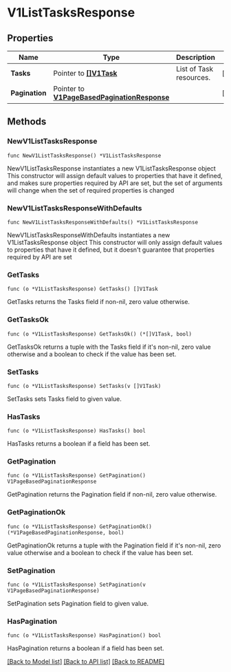 # V1ListTasksResponse

## Properties

Name | Type | Description | Notes
------------ | ------------- | ------------- | -------------
**Tasks** | Pointer to [**[]V1Task**](V1Task.md) | List of Task resources. | [optional] 
**Pagination** | Pointer to [**V1PageBasedPaginationResponse**](V1PageBasedPaginationResponse.md) |  | [optional] 

## Methods

### NewV1ListTasksResponse

`func NewV1ListTasksResponse() *V1ListTasksResponse`

NewV1ListTasksResponse instantiates a new V1ListTasksResponse object
This constructor will assign default values to properties that have it defined,
and makes sure properties required by API are set, but the set of arguments
will change when the set of required properties is changed

### NewV1ListTasksResponseWithDefaults

`func NewV1ListTasksResponseWithDefaults() *V1ListTasksResponse`

NewV1ListTasksResponseWithDefaults instantiates a new V1ListTasksResponse object
This constructor will only assign default values to properties that have it defined,
but it doesn't guarantee that properties required by API are set

### GetTasks

`func (o *V1ListTasksResponse) GetTasks() []V1Task`

GetTasks returns the Tasks field if non-nil, zero value otherwise.

### GetTasksOk

`func (o *V1ListTasksResponse) GetTasksOk() (*[]V1Task, bool)`

GetTasksOk returns a tuple with the Tasks field if it's non-nil, zero value otherwise
and a boolean to check if the value has been set.

### SetTasks

`func (o *V1ListTasksResponse) SetTasks(v []V1Task)`

SetTasks sets Tasks field to given value.

### HasTasks

`func (o *V1ListTasksResponse) HasTasks() bool`

HasTasks returns a boolean if a field has been set.

### GetPagination

`func (o *V1ListTasksResponse) GetPagination() V1PageBasedPaginationResponse`

GetPagination returns the Pagination field if non-nil, zero value otherwise.

### GetPaginationOk

`func (o *V1ListTasksResponse) GetPaginationOk() (*V1PageBasedPaginationResponse, bool)`

GetPaginationOk returns a tuple with the Pagination field if it's non-nil, zero value otherwise
and a boolean to check if the value has been set.

### SetPagination

`func (o *V1ListTasksResponse) SetPagination(v V1PageBasedPaginationResponse)`

SetPagination sets Pagination field to given value.

### HasPagination

`func (o *V1ListTasksResponse) HasPagination() bool`

HasPagination returns a boolean if a field has been set.


[[Back to Model list]](../README.md#documentation-for-models) [[Back to API list]](../README.md#documentation-for-api-endpoints) [[Back to README]](../README.md)


